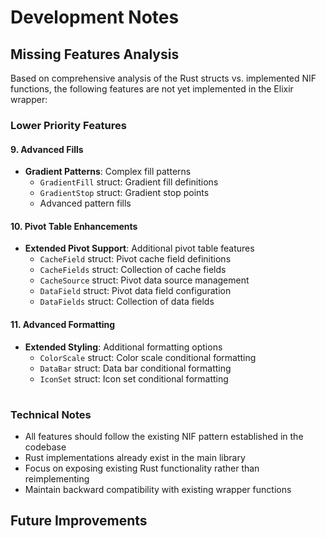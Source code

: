 # Development Notes

## Missing Features Analysis

Based on comprehensive analysis of the Rust structs vs. implemented NIF functions, the following features are not yet implemented in the Elixir wrapper:

### Lower Priority Features

#### 9. Advanced Fills

- **Gradient Patterns**: Complex fill patterns
  - `GradientFill` struct: Gradient fill definitions
  - `GradientStop` struct: Gradient stop points
  - Advanced pattern fills

#### 10. Pivot Table Enhancements

- **Extended Pivot Support**: Additional pivot table features
  - `CacheField` struct: Pivot cache field definitions
  - `CacheFields` struct: Collection of cache fields
  - `CacheSource` struct: Pivot data source management
  - `DataField` struct: Pivot data field configuration
  - `DataFields` struct: Collection of data fields

#### 11. Advanced Formatting

- **Extended Styling**: Additional formatting options
  - `ColorScale` struct: Color scale conditional formatting
  - `DataBar` struct: Data bar conditional formatting
  - `IconSet` struct: Icon set conditional formatting

#

### Technical Notes

- All features should follow the existing NIF pattern established in the codebase
- Rust implementations already exist in the main library
- Focus on exposing existing Rust functionality rather than reimplementing
- Maintain backward compatibility with existing wrapper functions

## Future Improvements
